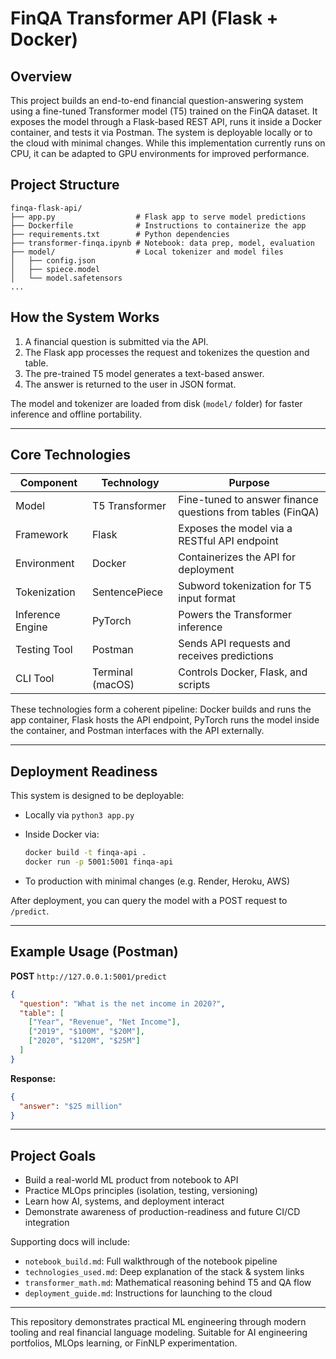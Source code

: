 # FinQA Transformer API (Flask + Docker)

## Overview

This project builds an end-to-end financial question-answering system using a fine-tuned Transformer model (T5) trained on the FinQA dataset. It exposes the model through a Flask-based REST API, runs it inside a Docker container, and tests it via Postman. The system is deployable locally or to the cloud with minimal changes. While this implementation currently runs on CPU, it can be adapted to GPU environments for improved performance.

## Project Structure

```
finqa-flask-api/
├── app.py                  # Flask app to serve model predictions
├── Dockerfile              # Instructions to containerize the app
├── requirements.txt        # Python dependencies
├── transformer-finqa.ipynb # Notebook: data prep, model, evaluation
├── model/                  # Local tokenizer and model files
│   ├── config.json
│   ├── spiece.model
│   └── model.safetensors
...
```

## How the System Works

1. A financial question is submitted via the API.
2. The Flask app processes the request and tokenizes the question and table.
3. The pre-trained T5 model generates a text-based answer.
4. The answer is returned to the user in JSON format.

The model and tokenizer are loaded from disk (`model/` folder) for faster inference and offline portability.

---

## Core Technologies

| Component        | Technology       | Purpose                                                    |
| ---------------- | ---------------- | ---------------------------------------------------------- |
| Model            | T5 Transformer   | Fine-tuned to answer finance questions from tables (FinQA) |
| Framework        | Flask            | Exposes the model via a RESTful API endpoint               |
| Environment      | Docker           | Containerizes the API for deployment                       |
| Tokenization     | SentencePiece    | Subword tokenization for T5 input format                   |
| Inference Engine | PyTorch          | Powers the Transformer inference                           |
| Testing Tool     | Postman          | Sends API requests and receives predictions                |
| CLI Tool         | Terminal (macOS) | Controls Docker, Flask, and scripts                        |

These technologies form a coherent pipeline: Docker builds and runs the app container, Flask hosts the API endpoint, PyTorch runs the model inside the container, and Postman interfaces with the API externally.

---

## Deployment Readiness

This system is designed to be deployable:

* Locally via `python3 app.py`
* Inside Docker via:

  ```bash
  docker build -t finqa-api .
  docker run -p 5001:5001 finqa-api
  ```
* To production with minimal changes (e.g. Render, Heroku, AWS)

After deployment, you can query the model with a POST request to `/predict`.

---

## Example Usage (Postman)

**POST** `http://127.0.0.1:5001/predict`

```json
{
  "question": "What is the net income in 2020?",
  "table": [
    ["Year", "Revenue", "Net Income"],
    ["2019", "$100M", "$20M"],
    ["2020", "$120M", "$25M"]
  ]
}
```

**Response:**

```json
{
  "answer": "$25 million"
}
```

---

## Project Goals

* Build a real-world ML product from notebook to API
* Practice MLOps principles (isolation, testing, versioning)
* Learn how AI, systems, and deployment interact
* Demonstrate awareness of production-readiness and future CI/CD integration

Supporting docs will include:

* `notebook_build.md`: Full walkthrough of the notebook pipeline
* `technologies_used.md`: Deep explanation of the stack & system links
* `transformer_math.md`: Mathematical reasoning behind T5 and QA flow
* `deployment_guide.md`: Instructions for launching to the cloud

---

This repository demonstrates practical ML engineering through modern tooling and real financial language modeling. Suitable for AI engineering portfolios, MLOps learning, or FinNLP experimentation.
